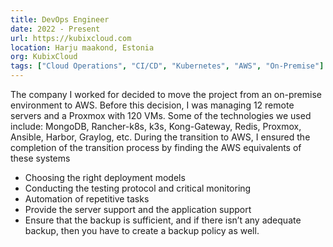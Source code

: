 ```yaml
---
title: DevOps Engineer
date: 2022 - Present
url: https://kubixcloud.com
location: Harju maakond, Estonia
org: KubixCloud
tags: ["Cloud Operations", "CI/CD", "Kubernetes", "AWS", "On-Premise"]
---
```


The company I worked for decided to move the project from an on-premise environment to AWS. Before this decision, I was managing 12 remote servers and a Proxmox with 120 VMs. Some of the technologies we used include: MongoDB, Rancher-k8s, k3s, Kong-Gateway, Redis, Proxmox, Ansible, Harbor, Graylog, etc. During the transition to AWS, I ensured the completion of the transition process by finding the AWS equivalents of these systems

- Choosing the right deployment models
- Conducting the testing protocol and critical monitoring
- Automation of repetitive tasks
- Provide the server support and the application support
- Ensure that the backup is sufficient, and if there isn’t any adequate backup, then you have to create a backup policy as well.

